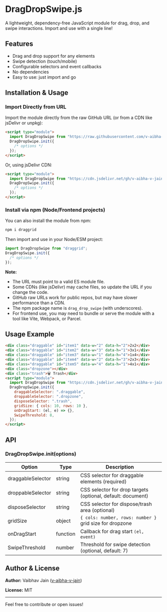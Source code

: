 # DragDropSwipe.js

A lightweight, dependency-free JavaScript module for drag, drop, and swipe interactions. Import and use with a single line!

## Features

- Drag and drop support for any elements
- Swipe detection (touch/mobile)
- Configurable selectors and event callbacks
- No dependencies
- Easy to use: just import and go

## Installation & Usage

### Import Directly from URL

Import the module directly from the raw GitHub URL (or from a CDN like jsDelivr or unpkg):

```html
<script type="module">
  import DragDropSwipe from "https://raw.githubusercontent.com/v-aibha-v-jain/drag_drop_swipe/main/drag-drop-swipe.mjs";
  DragDropSwipe.init({
    /* options */
  });
</script>
```

Or, using jsDelivr CDN:

```html
<script type="module">
  import DragDropSwipe from "https://cdn.jsdelivr.net/gh/v-aibha-v-jain/drag_drop_swipe/drag-drop-swipe.mjs";
  DragDropSwipe.init({
    /* options */
  });
</script>
```

### Install via npm (Node/Frontend projects)

You can also install the module from npm:

```sh
npm i draggrid
```

Then import and use in your Node/ESM project:

```js
import DragDropSwipe from "draggrid";
DragDropSwipe.init({
  /* options */
});
```

**Note:**

- The URL must point to a valid ES module file.
- Some CDNs (like jsDelivr) may cache files, so update the URL if you change the code.
- GitHub raw URLs work for public repos, but may have slower performance than a CDN.
- The npm package name is `drag_drop_swipe` (with underscores).
- For frontend use, you may need to bundle or serve the module with a tool like Vite, Webpack, or Parcel.

## Usage Example

```html
<div class="draggable" id="item1" data-w="2" data-h="2">2x2</div>
<div class="draggable" id="item2" data-w="3" data-h="1">3x1</div>
<div class="draggable" id="item3" data-w="1" data-h="4">1x4</div>
<div class="draggable" id="item4" data-w="2" data-h="3">2x3</div>
<div class="draggable" id="item5" data-w="4" data-h="1">4x1</div>
<div class="dropzone"></div>
<div class="trash">🗑️ Trash</div>
<script type="module">
  import DragDropSwipe from "https://cdn.jsdelivr.net/gh/v-aibha-v-jain/drag_drop_swipe/drag-drop-swipe.mjs";
  DragDropSwipe.init({
    draggableSelector: ".draggable",
    droppableSelector: ".dropzone",
    disposeSelector: ".trash",
    gridSize: { cols: 10, rows: 10 },
    onDragStart: (el, e) => {},
    SwipeThreshold: 8,
  });
</script>
```

## API

### DragDropSwipe.init(options)

| Option            | Type     | Description                                                 |
| ----------------- | -------- | ----------------------------------------------------------- |
| draggableSelector | string   | CSS selector for draggable elements (required)              |
| droppableSelector | string   | CSS selector for drop targets (optional, default: document) |
| disposeSelector   | string   | CSS selector for dispose/trash area (optional)              |
| gridSize          | object   | `{ cols: number, rows: number }` grid size for dropzone     |
| onDragStart       | function | Callback for drag start `(el, event)`                       |
| SwipeThreshold    | number   | Threshold for swipe detection (optional, default: 7)        |

## Author & License

**Author:** Vaibhav Jain ([v-aibha-v-jain](https://github.com/v-aibha-v-jain))

**License:** MIT

---

Feel free to contribute or open issues!
